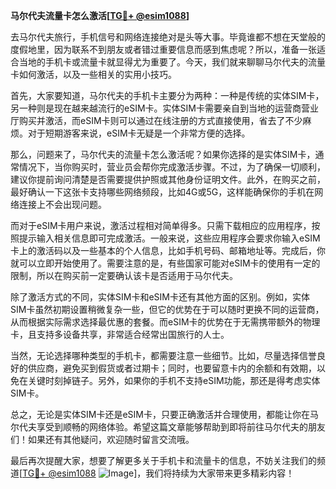 **马尔代夫流量卡怎么激活[[TG💪+ @esim1088](https://t.me/s/esim1088)]**

去马尔代夫旅行，手机信号和网络连接绝对是头等大事。毕竟谁都不想在天堂般的度假地里，因为联系不到朋友或者错过重要信息而感到焦虑呢？所以，准备一张适合当地的手机卡或流量卡就显得尤为重要了。今天，我们就来聊聊马尔代夫的流量卡如何激活，以及一些相关的实用小技巧。

首先，大家要知道，马尔代夫的手机卡主要分为两种：一种是传统的实体SIM卡，另一种则是现在越来越流行的eSIM卡。实体SIM卡需要亲自到当地的运营商营业厅购买并激活，而eSIM卡则可以通过在线注册的方式直接使用，省去了不少麻烦。对于短期游客来说，eSIM卡无疑是一个非常方便的选择。

那么，问题来了，马尔代夫的流量卡怎么激活呢？如果你选择的是实体SIM卡，通常情况下，当你购买时，营业员会帮你完成激活步骤。不过，为了确保一切顺利，建议你提前询问清楚是否需要提供护照或其他身份证明文件。此外，在购买之前，最好确认一下这张卡支持哪些网络频段，比如4G或5G，这样能确保你的手机在网络连接上不会出现问题。

而对于eSIM卡用户来说，激活过程相对简单得多。只需下载相应的应用程序，按照提示输入相关信息即可完成激活。一般来说，这些应用程序会要求你输入eSIM卡上的激活码以及一些基本的个人信息，比如手机号码、邮箱地址等。完成后，你就可以立即开始使用了。需要注意的是，有些国家可能对eSIM卡的使用有一定的限制，所以在购买前一定要确认该卡是否适用于马尔代夫。

除了激活方式的不同，实体SIM卡和eSIM卡还有其他方面的区别。例如，实体SIM卡虽然初期设置稍微复杂一些，但它的优势在于可以随时更换不同的运营商，从而根据实际需求选择最优惠的套餐。而eSIM卡的优势在于无需携带额外的物理卡，且支持多设备共享，非常适合经常出国旅行的人士。

当然，无论选择哪种类型的手机卡，都需要注意一些细节。比如，尽量选择信誉良好的供应商，避免买到假货或者过期卡；同时，也要留意卡内的余额和有效期，以免在关键时刻掉链子。另外，如果你的手机不支持eSIM功能，那还是得考虑实体SIM卡。

总之，无论是实体SIM卡还是eSIM卡，只要正确激活并合理使用，都能让你在马尔代夫享受到顺畅的网络体验。希望这篇文章能够帮助到即将前往马尔代夫的朋友们！如果还有其他疑问，欢迎随时留言交流哦。

最后再次提醒大家，想要了解更多关于手机卡和流量卡的信息，不妨关注我们的频道[[TG💪+ @esim1088](https://t.me/s/esim1088) ![Image](https://i.postimg.cc/4NQfJmqS/Snipaste-2025-05-13-00-14-12.png)]，我们将持续为大家带来更多精彩内容！
